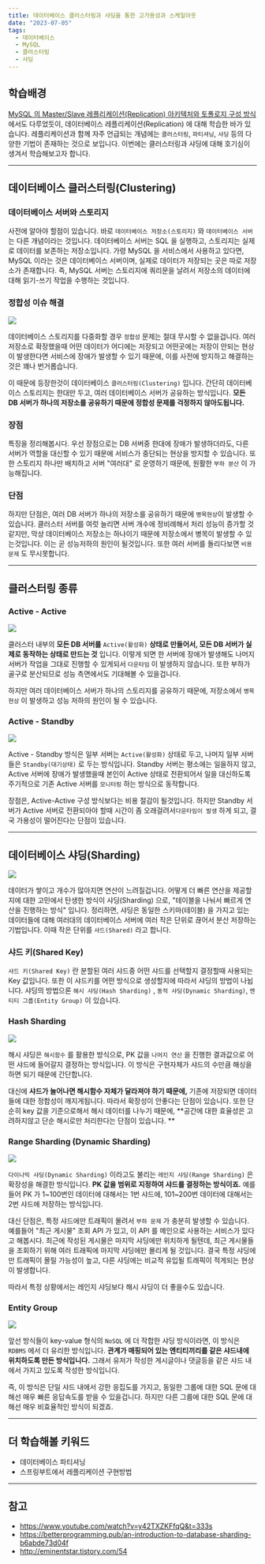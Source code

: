 ```yaml
---
title: 데이터베이스 클러스터링과 샤딩을 통한 고가용성과 스케일아웃
date: "2023-07-05"
tags:
  - 데이터베이스
  - MySQL
  - 클러스터링
  - 샤딩
---
```


## 학습배경

[MySQL 의 Master/Slave 레플리케이션(Replication) 아키텍처와 토폴로지 구성 방식](https://velog.io/@msung99/MySQL-%EC%9D%98-MasterSlave-%EB%A0%88%ED%94%8C%EB%A6%AC%EC%BC%80%EC%9D%B4%EC%85%98Replication-%EC%95%84%ED%82%A4%ED%85%8D%EC%B2%98%EC%99%80-%ED%86%A0%ED%8F%B4%EB%A1%9C%EC%A7%80-%EA%B5%AC%EC%84%B1-%EB%B0%A9%EC%8B%9D) 에서도 다루었듯이, 데이터베이스 레플리케이션(Replication) 에 대해 학습한 바가 있습니다. 레플리케이션과 함께 자주 언급되는 개념에는 `클러스터링`, `파티셔닝`, `샤딩` 등의 다양한 기법이 존재하는 것으로 보입니다. 이번에는 클러스터링과 샤딩에 대해 호기심이 생겨서 학습해보고자 합니다.

---

## 데이터베이스 클러스터링(Clustering)

### 데이터베이스 서버와 스토리지

사전에 알아야 할점이 있습니다. 바로 `데이터베이스 저장소(스토리지)` 와 `데이터베이스 서버` 는 다른 개념이라는 것입니다. 데이터베이스 서버는 SQL 을 실행하고, 스토리지는 실제로 데이터를 보존하는 저장소입니다. 가령 MySQL 을 서비스에서 사용하고 있다면, MySQL 이라는 것은 데이터베이스 서버이며, 실제로 데이터가 저장되는 곳은 따로 저장소가 존재합니다. 즉, MySQL 서버는 스토리지에 쿼리문을 날려서 저장소의 데이터에 대해 읽기-쓰기 작업을 수행하는 것입니다.

### 정합성 이슈 해결

![](https://velog.velcdn.com/images/msung99/post/63c781cf-2813-40d0-9b10-b63ce04a662a/image.png)

데이터베이스 스토리지를 다중화할 경우 `정합성` 문제는 절대 무시할 수 없을겁니다. 여러 저장소로 확장했을때 어떤 데이터가 어디에는 저장되고 어떤곳에는 저장이 안되는 현상이 발생한다면 서비스에 장애가 발생할 수 있기 때문에, 이를 사전에 방지하고 해결하는 것은 꽤나 번거롭습니다.

이 때문에 등장한것이 데이터베이스 `클러스터링(Clustering)` 입니다. 간단히 데이터베이스 스토리지는 한대만 두고, 여러 데이터베이스 서버가 공유하는 방식입니다. **모든 DB 서버가 하나의 저장소를 공유하기 때문에 정합성 문제를 걱정하지 않아도됩니다.**

### 장점

특징을 정리해봅시다. 우선 장점으로는 DB 서버중 한대에 장애가 발생하더라도, 다른 서버가 역할을 대신할 수 있기 때문에 서비스가 중단되는 현상을 방지할 수 있습니다. 또한 스토리지 하나만 배치하고 서버 "여러대" 로 운영하기 때문에, 원활한 `부하 분산` 이 가능해집니다.

### 단점

하지만 단점은, 여러 DB 서버가 하나의 저장소를 공유하기 때문에 `병목현상`이 발생할 수 있습니다. 클러스터 서버를 여럿 늘리면 서버 개수에 정비례해서 처리 성능이 증가할 것 같지만, 막상 데이터베이스 저장소는 하나이기 때문에 저장소에서 병목이 발생할 수 있는것입니다. 이는 곧 성능저하의 원인이 될것입니다. 또한 여러 서버를 돌리다보면 `비용 문제` 도 무시못합니다.

---

## 클러스터링 종류

### Active - Active

![](https://velog.velcdn.com/images/msung99/post/0e183582-77de-4507-bf6b-da631c54ee7f/image.png)

클러스터 내부의 **모든 DB 서버를** `Active(활성화)` **상태로 만들어서, 모든 DB 서버가 실제로 동작하는 상태로 만드는 것** 입니다. 이렇게 되면 한 서버에 장애가 발생해도 나머지 서버가 작업을 그대로 진행할 수 있게되서 `다운타임` 이 발생하지 않습니다. 또한 부하가 골구로 분산되므로 성능 측면에서도 기대해볼 수 있을겁니다.

하지만 여러 데이터베이스 서버가 하나의 스토리지를 공유하기 때문에, 저장소에서 `병목 현상` 이 발생하고 성능 저하의 원인이 될 수 있습니다.

### Active - Standby

![](https://velog.velcdn.com/images/msung99/post/0b20a32c-dafc-440c-b8fe-438282d53414/image.png)

Active - Standby 방식은 일부 서버는 `Active(활성화)` 상태로 두고, 나머지 일부 서버들은 `Standby(대기상태)` 로 두는 방식입니다. Standby 서버는 평소에는 일을하지 않고, Active 서버에 장애가 발생했을때 본인이 Active 상태로 전환되어서 일을 대신하도록 주기적으로 기존 Active 서버를 `모니터링` 하는 방식으로 동작합니다.

장점은, Active-Active 구성 방식보다는 비용 절감이 될것입니다. 하지만 Standby 서버가 Active 서버로 전환되아야 할때 시간이 좀 오래걸려서`다운타임이 발생` 하게 되고, 결국 가용성이 떨어진다는 단점이 있습니다.

---

## 데이터베이스 샤딩(Sharding)

![](https://velog.velcdn.com/images/msung99/post/b872f0d6-2a0d-4d0e-aea5-fce9388ca2e7/image.png)

데이터가 쌓이고 개수가 많아지면 연산이 느려질겁니다. 어떻게 더 빠른 연산을 제공할지에 대한 고민에서 탄생한 방식이 샤딩(Sharding) 으로, "테이블을 나눠서 빠르게 연산을 진행하는 방식" 입니다. 정리하면, 샤딩은 동일한 스키마(테이블) 을 가지고 있는 데이터들에 대해 여러대의 데이터베이스 서버에 여러 작은 단위로 끊어서 분산 저장하는 기법입니다. 이때 작은 단위를 `샤드(Shared)` 라고 합니다.

### 샤드 키(Shared Key)

`샤드 키(Shared Key)` 란 분할된 여러 샤드중 어떤 샤드를 선택할지 결정할때 사용되는 Key 값입니다. 또한 이 샤드키를 어떤 방식으로 생성할지에 따라서 샤딩의 방법이 나뉩니다. 샤딩의 방법으론 `해시 샤딩(Hash Sharding)` , `동적 샤딩(Dynamic Sharding)`, `엔티티 그룹(Entity Group)` 이 있습니다.

### Hash Sharding

![](https://velog.velcdn.com/images/msung99/post/8de91ceb-2799-4f5d-9893-32e18d81946b/image.png)

해시 샤딩은 `해시함수` 를 활용한 방식으로, PK 값을 `나머지 연산` 을 진행한 결과값으로 어떤 샤드에 들어갈지 결정하는 방식입니다. 이 방식은 구현자체가 샤드의 수만큼 해싱을 하면 되기 때문에 간단합니다.

대신에 **샤드가 늘어나면 해시함수 자체가 달라져야 하기 때문에,** 기존에 저장되면 데이터들에 대한 정합성이 깨지게됩니다. 따라서 확장성이 안좋다는 단점이 있습니다. 또한 단순히 key 값을 기준으로해서 해시 데이터를 나누기 때문에, **공간에 대한 효율성은 고려하지않고 단순 해시로만 처리한다는 단점이 있습니다. **

### Range Sharding (Dynamic Sharding)

![](https://velog.velcdn.com/images/msung99/post/62367131-da64-49b2-af59-fccd1932fb9c/image.png)

`다이나믹 샤딩(Dynamic Sharding)` 이라고도 불리는 `레인지 샤딩(Range Sharding)` 은 확장성을 해결한 방식입니다. **PK 값을 범위로 지정하여 샤드를 결정하는 방식이죠.** 예를들어 PK 가 1~100번인 데이터에 대해서는 1번 샤드에, 101~200번 데이터에 대해서는 2번 샤드에 저장하는 방식입니다.

대신 단점은, 특정 샤드에만 트래픽이 몰려서 `부하 문제` 가 충분히 발생할 수 있습니다. 예를들어 "최근 게시물" 조회 API 가 있고, 이 API 를 메인으로 사용하는 서비스가 있다고 해봅시다. 최근에 작성된 게시물은 마지막 샤딩에만 위치하게 될텐데, 최근 게시물들을 조회하기 위해 여러 트래픽에 마지막 샤딩에만 몰리게 될 것입니다. 결국 특정 샤딩에만 트래픽이 몰릴 가능성이 높고, 다른 샤딩에는 비교적 유입될 트래픽이 적게되는 현상이 발생합니다.

따라서 특정 상황에서는 레인지 샤딩보다 해시 샤딩이 더 좋을수도 있습니다.

### Entity Group

![](https://velog.velcdn.com/images/msung99/post/0deb7e94-0080-43ab-b1b3-3ace5b472ae0/image.png)

앞선 방식들이 key-value 형식의 `NoSQL` 에 더 작합한 샤딩 방식이라면, 이 방식은 `RDBMS` 에서 더 유리한 방식입니다. **관계가 매핑되어 있는 엔티티끼리를 같은 샤드내에 위치하도록 만든 방식입니다.** 그래서 유저가 작성한 게시글이나 댓글등을 같은 샤드 내에서 가지고 있도록 작성한 방식입니다.

즉, 이 방식은 단일 샤드 내에서 강한 응집도를 가지고, 동일한 그룹에 대한 SQL 문에 대해선 매우 빠른 응답속도를 받을 수 있을겁니다. 하지만 다른 그룹에 대한 SQL 문에 대해선 매우 비효율적인 방식이 되겠죠.

---

## 더 학습해볼 키워드

- 데이터베이스 파티셔닝
- 스프링부트에서 레플리케이션 구현방법

---

## 참고

- https://www.youtube.com/watch?v=y42TXZKFfqQ&t=333s
- https://betterprogramming.pub/an-introduction-to-database-sharding-b6abde73d04f
- http://eminentstar.tistory.com/54
